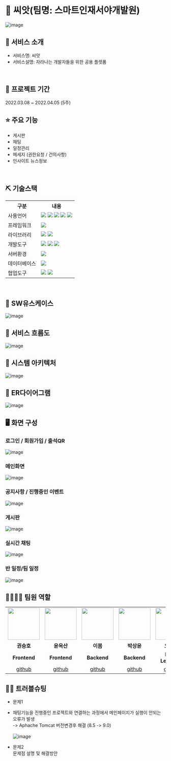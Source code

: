  # 📎 씨앗(팀명: 스마트인재서야개발원)
![image](https://ifh.cc/g/7LKFwz.png)


## 👀 서비스 소개
* 서비스명: 씨앗
* 서비스설명: 자라나는 개발자들을 위한 공용 플렛폼
<br>

## 📅 프로젝트 기간
2022.03.08 ~ 2022.04.05 (5주)
<br>

## ⭐ 주요 기능
* 게시판
* 채팅
* 일정관리
* 메세지 (권한요청 / 건의사항)
* 인사이트 뉴스정보
<br>

## ⛏ 기술스택
<table>
    <tr>
        <th>구분</th>
        <th>내용</th>
    </tr>
    <tr>
        <td>사용언어</td>
        <td>
            <img src="https://img.shields.io/badge/Java-007396?style=for-the-badge&logo=java&logoColor=white"/>
            <img src="https://img.shields.io/badge/Python-3776AB?style=for-the-badge&logo=Python&logoColor=white"/> 
            <img src="https://img.shields.io/badge/HTML5-E34F26?style=for-the-badge&logo=HTML5&logoColor=white"/>
            <img src="https://img.shields.io/badge/CSS3-1572B6?style=for-the-badge&logo=CSS3&logoColor=white"/>
            <img src="https://img.shields.io/badge/JavaScript-F7DF1E?style=for-the-badge&logo=JavaScript&logoColor=white"/>
        </td>
    </tr>
    <tr>
      <td>프레임워크</td>
      <td>
        <img src="https://img.shields.io/badge/Spring-6DB33F?style=for-the-badge&logo=Spring&logoColor=white"/> 
      </td>
    </tr>
    <tr>
        <td>라이브러리</td>
        <td>
         <img src="https://img.shields.io/badge/NaverMap-03C75A?style=for-the-badge&logo=Naver&logoColor=black">
         <img src="https://img.shields.io/badge/GoogleCalendar-4285F4?style=for-the-badge&logo=GoogleCalendar&logoColor=white">
        </td>
    </tr>
    <tr>
        <td>개발도구</td>
        <td>
            <img src="https://img.shields.io/badge/Eclipse-2C2255?style=for-the-badge&logo=Eclipse&logoColor=white"/>
            <img src="https://img.shields.io/badge/VSCode-007ACC?style=for-the-badge&logo=VisualStudioCode&logoColor=white"/>
            <img src="https://img.shields.io/badge/Jupyter-F37626?style=for-the-badge&logo=Jupyter&logoColor=white"/>
        </td>
    </tr>
    <tr>
        <td>서버환경</td>
        <td>
            <img src="https://img.shields.io/badge/Apache Tomcat-D22128?style=for-the-badge&logo=Apache Tomcat&logoColor=white"/>
        </td>
    </tr>
    <tr>
        <td>데이터베이스</td>
        <td>
            <img src="https://img.shields.io/badge/MySQL-4479A1?style=for-the-badge&logo=MySQL&logoColor=white"/> 
        </td>
    </tr>
    <tr>
        <td>협업도구</td>
        <td>
            <img src="https://img.shields.io/badge/Git-F05032?style=for-the-badge&logo=Git&logoColor=white"/>
            <img src="https://img.shields.io/badge/GitHub-181717?style=for-the-badge&logo=GitHub&logoColor=white"/>
        </td>
    </tr>
</table>


<br>

## 📌 SW유스케이스
![image](https://ifh.cc/g/TAOB0L.png)
<br>

## 📌 서비스 흐름도
![image](https://ifh.cc/g/RfsvWJ.jpg)
<br>

## 📌 시스템 아키텍처
![image](https://ifh.cc/g/yAwvx3.jpg)
<br>

## 📌 ER다이어그램
![image](https://ifh.cc/g/aOovp4.jpg)
<br>


## 🖥 화면 구성

### 로그인 / 회원가입 / 출석QR
![image](https://ifh.cc/g/SrA4NT.jpg)
<br>

### 메인화면
![image](https://ifh.cc/g/hAPkWP.jpg)
<br>

### 공지사항 / 진행중인 이벤트
![image](https://ifh.cc/g/ob2Nvg.jpg)
<br>

### 게시판
![image](https://ifh.cc/g/s5YMrQ.jpg)

### 실시간 채팅
![image](https://ifh.cc/g/gvm607.png)
<br>

### 반 일정/팀 일정
![image](https://ifh.cc/g/ODvqk5.jpg)
<br>


## 👨‍👩‍👦‍👦 팀원 역할
<table>
  <tr>
    <td align="center"><img src="https://ifh.cc/g/Ab3K4n.png" width="100" height="100"/></td>
    <td align="center"><img src="https://ifh.cc/g/YfqlCg.png" width="100" height="100"/></td>
    <td align="center"><img src="https://ifh.cc/g/BDBKs9.png" width="100" height="100"/></td>
    <td align="center"><img src="https://ifh.cc/g/DVsKVL.png" width="100" height="100"/></td>
    <td align="center"><img src="https://ifh.cc/g/wft6jl.png" width="100" height="100"/></td>
  </tr>
  <tr>
    <td align="center"><strong>권승호</strong></td>
    <td align="center"><strong>윤옥산</strong></td>
    <td align="center"><strong>이봄</strong></td>
    <td align="center"><strong>박상윤</strong></td>
    <td align="center"><strong>오현진</strong></td>
  </tr>
  <tr>
    <td align="center"><b>Frontend</b></td>
    <td align="center"><b>Frontend</b></td>
    <td align="center"><b>Backend</b></td>
    <td align="center"><b>Backend</b></td>
    <td align="center"><b>Deep Learning</b></td>
  </tr>
  <tr>
    <td align="center"><a href="https://github.com/Kwon0123" target='_blank'>github</a></td>
    <td align="center"><a href="https://github.com/yunoksan" target='_blank'>github</a></td>
    <td align="center"><a href="https://github.com/bom26" target='_blank'>github</a></td>
    <td align="center"><a href="https://github.com/SangYoon12" target='_blank'>github</a></td>
    <td align="center"><a href="https://github.com/OHONGSAM" target='_blank'>github</a></td>
  </tr>
</table>

## 🤾‍♂️ 트러블슈팅
  
* 문제1<br>
 - 채팅기능을 진행중인 프로젝트와 연결하는 과정에서 메인페이지가 실행이 안되는 오류가 발생 <br>
   -> Aphache Tomcat 버전변경후 해결 (8.5 -> 9.0) <br><br>
 ![image](https://ifh.cc/g/GMFrJ1.png)



 
* 문제2<br>
 문제점 설명 및 해결방안
